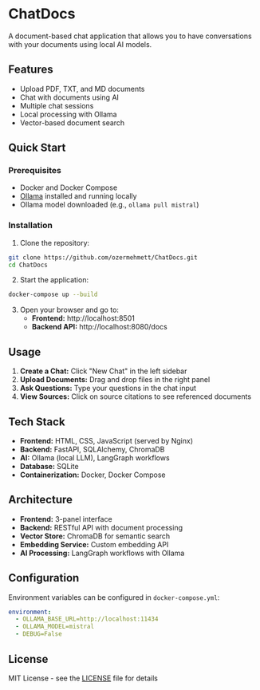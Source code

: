 # ChatDocs

A document-based chat application that allows you to have conversations with your documents using local AI models.

## Features

- Upload PDF, TXT, and MD documents
- Chat with documents using AI
- Multiple chat sessions
- Local processing with Ollama
- Vector-based document search

## Quick Start

### Prerequisites

- Docker and Docker Compose
- [Ollama](https://ollama.ai/) installed and running locally
- Ollama model downloaded (e.g., `ollama pull mistral`)

### Installation

1. Clone the repository:
```bash
git clone https://github.com/ozermehmett/ChatDocs.git
cd ChatDocs
```

2. Start the application:
```bash
docker-compose up --build
```

3. Open your browser and go to:
   - **Frontend:** http://localhost:8501
   - **Backend API:** http://localhost:8080/docs

## Usage

1. **Create a Chat:** Click "New Chat" in the left sidebar
2. **Upload Documents:** Drag and drop files in the right panel
3. **Ask Questions:** Type your questions in the chat input
4. **View Sources:** Click on source citations to see referenced documents

## Tech Stack

- **Frontend:** HTML, CSS, JavaScript (served by Nginx)
- **Backend:** FastAPI, SQLAlchemy, ChromaDB
- **AI:** Ollama (local LLM), LangGraph workflows
- **Database:** SQLite
- **Containerization:** Docker, Docker Compose

## Architecture

- **Frontend:** 3-panel interface
- **Backend:** RESTful API with document processing
- **Vector Store:** ChromaDB for semantic search
- **Embedding Service:** Custom embedding API
- **AI Processing:** LangGraph workflows with Ollama

## Configuration

Environment variables can be configured in `docker-compose.yml`:

```yaml
environment:
  - OLLAMA_BASE_URL=http://localhost:11434
  - OLLAMA_MODEL=mistral
  - DEBUG=False
```

## License

MIT License - see the [LICENSE](LICENSE) file for details